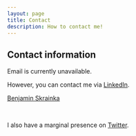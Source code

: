```yaml
---
layout: page
title: Contact
description: How to contact me!
---
```

## Contact information

Email is currently unavailable. 

However, you can contact me via [LinkedIn](https://www.linkedin.com/in/benjamin-skrainka/).

<script type="text/javascript" src="https://platform.linkedin.com/badges/js/profile.js" async defer></script>
<div class="LI-profile-badge"  data-version="v1" data-size="medium" data-locale="en_US" data-type="vertical" data-theme="light" data-vanity="benjamin-skrainka"><a class="LI-simple-link" href='https://www.linkedin.com/in/benjamin-skrainka?trk=profile-badge'>Benjamin Skrainka</a></div>


&nbsp;

I also have a marginal presence on [Twitter](https://twitter.com/bskrainka).
